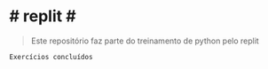 <h1># replit #</h1>

> Este repositório faz parte do treinamento de python pelo replit

```
Exercícios concluídos
```

